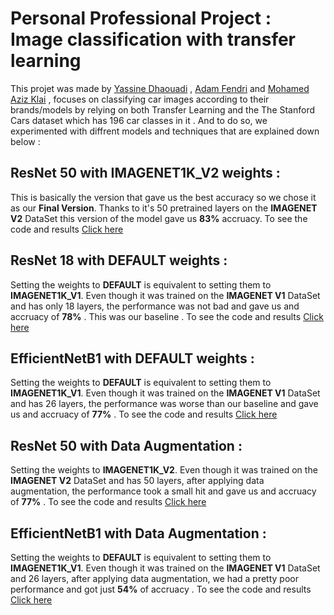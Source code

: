 
#  Personal Professional Project : Image classification with transfer learning
This projet was made by [Yassine Dhaouadi](https://github.com/YassDH) , [Adam Fendri](https://github.com/adam-fendri)  and [Mohamed Aziz Klai](https://github.com/AzizKlai) , focuses on classifying car images according to their brands/models by relying on both Transfer Learning and the The Stanford Cars dataset which has 196 car classes in it . And to do so, we experimented with diffrent models and techniques that are explained down below :
##  ResNet 50 with IMAGENET1K_V2 weights :
This is basically the version that gave us the best accuracy so we chose it as our **Final Version**.
Thanks to it's 50 pretrained layers on the **IMAGENET V2** DataSet this version of the model gave us **83%** accruacy.
To see the code and results [Click here](https://github.com/YassDH/ProjetPPP/blob/main/FinalVersion%20with%20ResNet%2050.ipynb)
##  ResNet 18 with DEFAULT weights :
Setting the weights to **DEFAULT** is equivalent to setting them to **IMAGENET1K_V1**.
Even though it was trained on the **IMAGENET V1** DataSet and has only 18 layers, the performance was not bad and gave us and accruacy of **78%** . This was our baseline . 
To see the code and results [Click here](https://github.com/AzizKlai/transferlearning_resnet18/blob/main/resnet18.ipynb)
##  EfficientNetB1 with DEFAULT weights :
Setting the weights to **DEFAULT** is equivalent to setting them to **IMAGENET1K_V1**.
Even though it was trained on the **IMAGENET V1** DataSet and has 26 layers, the performance was worse than our baseline and gave us and accruacy of **77%** .
To see the code and results [Click here](https://github.com/adam-fendri/TransferLearning-EfficientNetB1/blob/main/efficientnet-b1.ipynb)
##  ResNet 50 with Data Augmentation :
Setting the weights to **IMAGENET1K_V2**.
Even though it was trained on the **IMAGENET V2** DataSet and has 50 layers, after applying data augmentation,  the performance took a small hit and gave us and accruacy of **77%** .
To see the code and results [Click here](https://github.com/YassDH/ProjetPPP/blob/main/ResNet%2050%20with%20data%20augmentation.ipynb)
##  EfficientNetB1 with Data Augmentation :
Setting the weights to **DEFAULT** is equivalent to setting them to **IMAGENET1K_V1**.
Even though it was trained on the **IMAGENET V1** DataSet and 26 layers, after applying data augmentation, we had a pretty poor performance and got just **54%** of accruacy .
To see the code and results [Click here](https://github.com/YassDH/ProjetPPP/blob/main/efficientnet_b1%20Version%20with%20data%20augmentation.ipynb)
